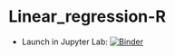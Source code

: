 # Linear_regression-R

 - Launch in Jupyter Lab: [![Binder](http://mybinder.org/badge.svg)](http://mybinder.org/v2/gh/Hemasivakumar89/Linear_regression-R/main?urlpath=rstudio)
